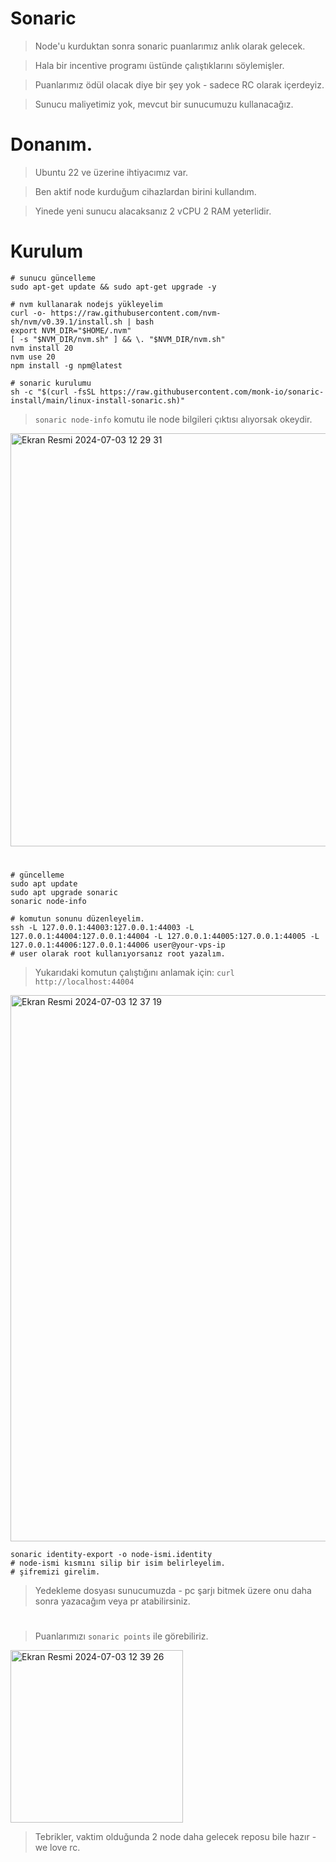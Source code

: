 # Sonaric

> Node'u kurduktan sonra sonaric puanlarımız anlık olarak gelecek.

> Hala bir incentive programı üstünde çalıştıklarını söylemişler.

> Puanlarımız ödül olacak diye bir şey yok - sadece RC olarak içerdeyiz.

> Sunucu maliyetimiz yok, mevcut bir sunucumuzu kullanacağız.

#

# Donanım.

> Ubuntu 22 ve üzerine ihtiyacımız var.

> Ben aktif node kurduğum cihazlardan birini kullandım.

> Yinede yeni sunucu alacaksanız 2 vCPU 2 RAM yeterlidir.

#

# Kurulum

```console
# sunucu güncelleme
sudo apt-get update && sudo apt-get upgrade -y

# nvm kullanarak nodejs yükleyelim 
curl -o- https://raw.githubusercontent.com/nvm-sh/nvm/v0.39.1/install.sh | bash
export NVM_DIR="$HOME/.nvm"
[ -s "$NVM_DIR/nvm.sh" ] && \. "$NVM_DIR/nvm.sh"
nvm install 20
nvm use 20
npm install -g npm@latest

# sonaric kurulumu
sh -c "$(curl -fsSL https://raw.githubusercontent.com/monk-io/sonaric-install/main/linux-install-sonaric.sh)"
````

> `sonaric node-info` komutu ile node bilgileri çıktısı alıyorsak okeydir.

<img width="661" alt="Ekran Resmi 2024-07-03 12 29 31" src="https://github.com/ruesandora/Sonaric/assets/101149671/a61730fe-2fd7-4e34-a802-41158e24f6ee">

#

```console
# güncelleme
sudo apt update
sudo apt upgrade sonaric
sonaric node-info
```

```console
# komutun sonunu düzenleyelim.
ssh -L 127.0.0.1:44003:127.0.0.1:44003 -L 127.0.0.1:44004:127.0.0.1:44004 -L 127.0.0.1:44005:127.0.0.1:44005 -L 127.0.0.1:44006:127.0.0.1:44006 user@your-vps-ip
# user olarak root kullanıyorsanız root yazalım.
```

> Yukarıdaki komutun çalıştığını anlamak için: `curl http://localhost:44004`

<img width="874" alt="Ekran Resmi 2024-07-03 12 37 19" src="https://github.com/ruesandora/Sonaric/assets/101149671/d23fa136-1889-4f1c-b90d-930ce53c67ce">

```console
sonaric identity-export -o node-ismi.identity
# node-ismi kısmını silip bir isim belirleyelim.
# şifremizi girelim.
````

> Yedekleme dosyası sunucumuzda - pc şarjı bitmek üzere onu daha sonra yazacağım veya pr atabilirsiniz.

#

> Puanlarımızı `sonaric points` ile görebiliriz.

<img width="276" alt="Ekran Resmi 2024-07-03 12 39 26" src="https://github.com/ruesandora/Sonaric/assets/101149671/fe2aea28-99ea-45ae-948f-5b6a23a9e116">

> Tebrikler, vaktim olduğunda 2 node daha gelecek reposu bile hazır - we love rc.







